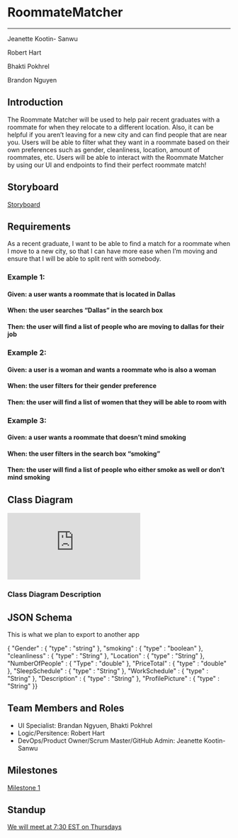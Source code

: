 # RoommateMatcher
---

Jeanette Kootin- Sanwu

Robert Hart

Bhakti Pokhrel

Brandon Nguyen

## Introduction
The Roommate Matcher will be used to help pair recent graduates with a roommate for when they relocate to a different location. Also, it can be helpful if you aren’t leaving for a new city and can find people that are near you. 
Users will be able to filter what they want in a roommate based on their own preferences such as gender, cleanliness, location, amount of roommates, etc. 
Users will be able to interact with the Roommate Matcher by using our UI and endpoints to find their perfect roommate match!

## Storyboard
[Storyboard](https://online.visual-paradigm.com/share.jsp?id=313538363632392d32#diagram:workspace=eqtcqchr&proj=0&id=2&view)

## Requirements

As a recent graduate, I want to be able to find a match for a roommate when I move to a new city, so that I can have more ease when I’m moving and ensure that I will be able to split rent with somebody.

### Example 1:
#### Given: a user wants a roommate that is located in Dallas
#### When: the user searches “Dallas” in the search box
#### Then: the user will find a list of people who are moving to dallas for their job

### Example 2:
#### Given: a user is a woman and wants a roommate who is also a woman
#### When: the user filters for their gender preference
#### Then: the user will find a list of women that they will be able to room with

### Example 3:
#### Given: a user wants a roommate that doesn’t mind smoking
#### When: the user filters in the search box “smoking”
#### Then: the user will find a list of people who either smoke as well or don’t mind smoking

## Class Diagram
![classDiagram (1).pdf](https://github.com/kootinja/Roommate-Matcher/files/7150391/classDiagram.1.pdf)

### Class Diagram Description

## JSON Schema
This is what we plan to export to another app

{ "Gender" : { "type" : "string" }, "smoking" : { "type" : "boolean" }, "cleanliness" : { "type" : "String" }, "Location" : { "type" : "String" }, "NumberOfPeople" : { "Type" : "double" }, "PriceTotal" : { "type" : "double" }, "SleepSchedule" : { "type" : "String" }, "WorkSchedule" : { "type" : "String" }, "Description" : { "type" : "String" }, "ProfilePicture" : { "type" : "String" }}


## Team Members and Roles
- UI Specialist: Brandan Ngyuen, Bhakti Pokhrel
- Logic/Persitence: Robert Hart 
- DevOps/Product Owner/Scrum Master/GitHub Admin: Jeanette Kootin- Sanwu

## Milestones
[Milestone 1](https://github.com/kootinja/Roommate-Matcher/milestone/1)

## Standup
[We will meet at 7:30 EST on Thursdays](https://teams.microsoft.com/l/meetup-join/19%3ameeting_NTQ4ODBlNTAtZWFjNi00YWFhLWJlNjAtNmM5OTQwZWM3YzBj%40thread.v2/0?context=%7b%22Tid%22%3a%22f5222e6c-5fc6-48eb-8f03-73db18203b63%22%2c%22Oid%22%3a%225705403b-7546-4aac-b858-9d09d3efb663%22%7d)


